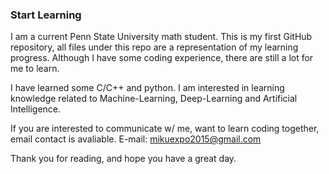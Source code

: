 ### Start Learning ###

I am a current Penn State University math student.
This is my first GitHub repository, all files under this repo are a representation of my learning progress.
Although I have some coding experience, there are still a lot for me to learn.

I have learned some C/C++ and python.
I am interested in learning knowledge related to Machine-Learning, Deep-Learning and Artificial Intelligence.

If you are interested to communicate w/ me, want to learn coding together, email contact is avaliable.
E-mail: mikuexpo2015@gmail.com

Thank you for reading, and hope you have a great day.
